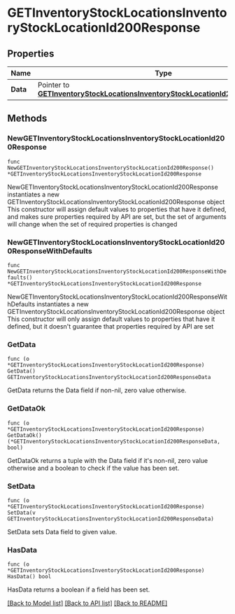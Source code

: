 # GETInventoryStockLocationsInventoryStockLocationId200Response

## Properties

Name | Type | Description | Notes
------------ | ------------- | ------------- | -------------
**Data** | Pointer to [**GETInventoryStockLocationsInventoryStockLocationId200ResponseData**](GETInventoryStockLocationsInventoryStockLocationId200ResponseData.md) |  | [optional] 

## Methods

### NewGETInventoryStockLocationsInventoryStockLocationId200Response

`func NewGETInventoryStockLocationsInventoryStockLocationId200Response() *GETInventoryStockLocationsInventoryStockLocationId200Response`

NewGETInventoryStockLocationsInventoryStockLocationId200Response instantiates a new GETInventoryStockLocationsInventoryStockLocationId200Response object
This constructor will assign default values to properties that have it defined,
and makes sure properties required by API are set, but the set of arguments
will change when the set of required properties is changed

### NewGETInventoryStockLocationsInventoryStockLocationId200ResponseWithDefaults

`func NewGETInventoryStockLocationsInventoryStockLocationId200ResponseWithDefaults() *GETInventoryStockLocationsInventoryStockLocationId200Response`

NewGETInventoryStockLocationsInventoryStockLocationId200ResponseWithDefaults instantiates a new GETInventoryStockLocationsInventoryStockLocationId200Response object
This constructor will only assign default values to properties that have it defined,
but it doesn't guarantee that properties required by API are set

### GetData

`func (o *GETInventoryStockLocationsInventoryStockLocationId200Response) GetData() GETInventoryStockLocationsInventoryStockLocationId200ResponseData`

GetData returns the Data field if non-nil, zero value otherwise.

### GetDataOk

`func (o *GETInventoryStockLocationsInventoryStockLocationId200Response) GetDataOk() (*GETInventoryStockLocationsInventoryStockLocationId200ResponseData, bool)`

GetDataOk returns a tuple with the Data field if it's non-nil, zero value otherwise
and a boolean to check if the value has been set.

### SetData

`func (o *GETInventoryStockLocationsInventoryStockLocationId200Response) SetData(v GETInventoryStockLocationsInventoryStockLocationId200ResponseData)`

SetData sets Data field to given value.

### HasData

`func (o *GETInventoryStockLocationsInventoryStockLocationId200Response) HasData() bool`

HasData returns a boolean if a field has been set.


[[Back to Model list]](../README.md#documentation-for-models) [[Back to API list]](../README.md#documentation-for-api-endpoints) [[Back to README]](../README.md)



